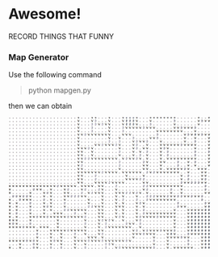 # Awesome!

RECORD THINGS THAT FUNNY

### Map Generator

Use the following command

> python mapgen.py

then we can obtain

<img src="./MapGen/base_map.png" alt="basic map" width="400px"/>
